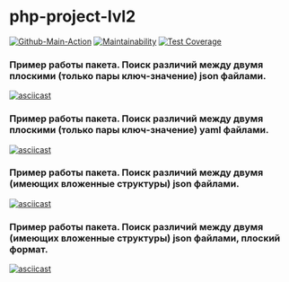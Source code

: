# php-project-lvl2
[![Github-Main-Action](https://github.com/Liocha/php-project-lvl2/workflows/Github-Main-Action/badge.svg)](https://github.com/Liocha/php-project-lvl2/actions)
[![Maintainability](https://api.codeclimate.com/v1/badges/338eba36292ef650d554/maintainability)](https://codeclimate.com/github/Liocha/php-project-lvl2/maintainability)
[![Test Coverage](https://api.codeclimate.com/v1/badges/338eba36292ef650d554/test_coverage)](https://codeclimate.com/github/Liocha/php-project-lvl2/test_coverage)


### Пример работы пакета. Поиск различий между двумя плоскими (только пары ключ-значение) json файлами.
[![asciicast](https://asciinema.org/a/ZYmu5OY6BB0NQduzBxDxrhCzC.svg)](https://asciinema.org/a/ZYmu5OY6BB0NQduzBxDxrhCzC)

### Пример работы пакета. Поиск различий между двумя плоскими (только пары ключ-значение) yaml файлами.
[![asciicast](https://asciinema.org/a/neaONfY92UrXLGD1oMwmAK5IX.svg)](https://asciinema.org/a/neaONfY92UrXLGD1oMwmAK5IX)

### Пример работы пакета. Поиск различий между двумя (имеющих вложенные структуры) json файлами.
[![asciicast](https://asciinema.org/a/XX5kmsmwk8xnZvNfhMkvec12w.svg)](https://asciinema.org/a/XX5kmsmwk8xnZvNfhMkvec12w)

### Пример работы пакета. Поиск различий между двумя (имеющих вложенные структуры) json файлами, плоский формат.
[![asciicast](https://asciinema.org/a/6hnhperr3bYjXhISaikNANcVL.svg)](https://asciinema.org/a/6hnhperr3bYjXhISaikNANcVL)